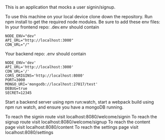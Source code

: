 This is an application that mocks a user signin/signup. 

To use this machine on your local device clone down the repository. 
Run npm install to get the required node modules. Be sure to add these env files:
In your frontend repo: 
    .dev.env should contain 
```
NODE_ENV="dev"
API_URL="http://localhost:3000"
CDN_URL="/"
```
Your backend repo:
    .env should contain
```
NODE_ENV='dev'
API_URL='http://localhost:3000'
CDN_URL='/'
CORS_ORIGINS='http://localhost:8080'
PORT=3000
MONGO_URI='mongodb://localhost:27017/test'
DEBUG=true
SECRET=12345
```
Start a backend server using npm run:watch, start a webpack build using npm run watch, and ensure you have a mongoDB running. 

To reach the signin route visit localhost:8080/welcome/signin
To reach the signup route visit localhost:8080/welcome/signup
To reach the content page visit localhost:8080/content
To reach the settings page visit localhost:8080/settings